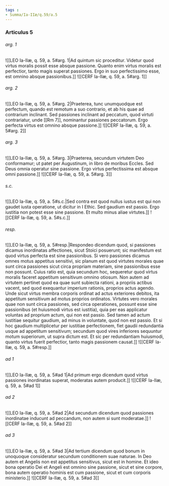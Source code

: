 ```yaml
---
tags : 
- Summa/Ia-IIæ/q.59/a.5
---
```


### Articulus 5

###### arg. 1
![[LEO Ia-IIæ, q. 59, a. 5#arg. 1|Ad quintum sic proceditur. Videtur quod virtus moralis possit esse absque passione. Quanto enim virtus moralis est perfectior, tanto magis superat passiones. Ergo in suo perfectissimo esse, est omnino absque passionibus.]]
![[CERF Ia-IIæ, q. 59, a. 5#arg. 1]]

###### arg. 2
![[LEO Ia-IIæ, q. 59, a. 5#arg. 2|Praeterea, tunc unumquodque est perfectum, quando est remotum a suo contrario, et ab his quae ad contrarium inclinant. Sed passiones inclinant ad peccatum, quod virtuti contrariatur, unde [[Rm 7]], nominantur passiones peccatorum. Ergo perfecta virtus est omnino absque passione.]]
![[CERF Ia-IIæ, q. 59, a. 5#arg. 2]]

###### arg. 3
![[LEO Ia-IIæ, q. 59, a. 5#arg. 3|Praeterea, secundum virtutem Deo conformamur; ut patet per Augustinum, in libro de moribus Eccles. Sed Deus omnia operatur sine passione. Ergo virtus perfectissima est absque omni passione.]]
![[CERF Ia-IIæ, q. 59, a. 5#arg. 3]]

###### s.c.
![[LEO Ia-IIæ, q. 59, a. 5#s.c.|Sed contra est quod nullus iustus est qui non gaudet iusta operatione, ut dicitur in I Ethic. Sed gaudium est passio. Ergo iustitia non potest esse sine passione. Et multo minus aliae virtutes.]]
![[CERF Ia-IIæ, q. 59, a. 5#s.c.]]

###### resp.
![[LEO Ia-IIæ, q. 59, a. 5#resp.|Respondeo dicendum quod, si passiones dicamus inordinatas affectiones, sicut Stoici posuerunt; sic manifestum est quod virtus perfecta est sine passionibus. Si vero passiones dicamus omnes motus appetitus sensitivi, sic planum est quod virtutes morales quae sunt circa passiones sicut circa propriam materiam, sine passionibus esse non possunt. Cuius ratio est, quia secundum hoc, sequeretur quod virtus moralis faceret appetitum sensitivum omnino otiosum. Non autem ad virtutem pertinet quod ea quae sunt subiecta rationi, a propriis actibus vacent, sed quod exequantur imperium rationis, proprios actus agendo. Unde sicut virtus membra corporis ordinat ad actus exteriores debitos, ita appetitum sensitivum ad motus proprios ordinatos. Virtutes vero morales quae non sunt circa passiones, sed circa operationes, possunt esse sine passionibus (et huiusmodi virtus est iustitia), quia per eas applicatur voluntas ad proprium actum, qui non est passio. Sed tamen ad actum iustitiae sequitur gaudium, ad minus in voluntate, quod non est passio. Et si hoc gaudium multiplicetur per iustitiae perfectionem, fiet gaudii redundantia usque ad appetitum sensitivum; secundum quod vires inferiores sequuntur motum superiorum, ut supra dictum est. Et sic per redundantiam huiusmodi, quanto virtus fuerit perfectior, tanto magis passionem causat.]]
![[CERF Ia-IIæ, q. 59, a. 5#resp.]]

###### ad 1
![[LEO Ia-IIæ, q. 59, a. 5#ad 1|Ad primum ergo dicendum quod virtus passiones inordinatas superat, moderatas autem producit.]]
![[CERF Ia-IIæ, q. 59, a. 5#ad 1]]

###### ad 2
![[LEO Ia-IIæ, q. 59, a. 5#ad 2|Ad secundum dicendum quod passiones inordinatae inducunt ad peccandum, non autem si sunt moderatae.]]
![[CERF Ia-IIæ, q. 59, a. 5#ad 2]]

###### ad 3
![[LEO Ia-IIæ, q. 59, a. 5#ad 3|Ad tertium dicendum quod bonum in unoquoque consideratur secundum conditionem suae naturae. In Deo autem et Angelis non est appetitus sensitivus, sicut est in homine. Et ideo bona operatio Dei et Angeli est omnino sine passione, sicut et sine corpore, bona autem operatio hominis est cum passione, sicut et cum corporis ministerio.]]
![[CERF Ia-IIæ, q. 59, a. 5#ad 3]]

